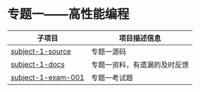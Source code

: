 # 专题一——高性能编程 #

|子项目|项目描述信息|
|------|------|
|[subject-1-source](./subject-1-source)|专题一源码|
|[subject-1-docs](./subject-1-docs)|专题一资料，有遗漏的及时反馈|
|[subject-1-exam-001](./subject-1-exam-001)|专题一考试题|

